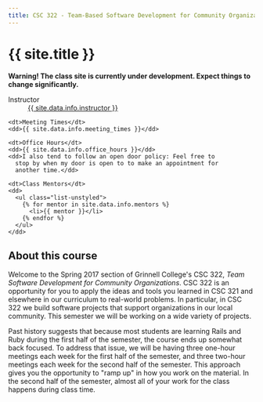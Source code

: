 ```yaml
---
title: CSC 322 - Team-Based Software Development for Community Organizations
---
```

# {{ site.title }}

**Warning!  The class site is currently under development.  Expect things
to change significantly.**

  <dl class="dl-horizontal">
    <dt>Instructor</dt>
    <dd>
      <a href="{{ site.data.info.instructor_homepage }}">{{ site.data.info.instructor }}</a>
    </dd>
  
    <dt>Meeting Times</dt>
    <dd>{{ site.data.info.meeting_times }}</dd>
  
    <dt>Office Hours</dt>
    <dd>{{ site.data.info.office_hours }}</dd>
    <dd>I also tend to follow an open door policy: Feel free to
      stop by when my door is open to to make an appointment for
      another time.</dd>

    <dt>Class Mentors</dt>
    <dd>
      <ul class="list-unstyled">
        {% for mentor in site.data.info.mentors %}
          <li>{{ mentor }}</li>
        {% endfor %}
      </ul>
    </dd>
  </dl>

## About this course

Welcome to the Spring 2017 section of Grinnell College's CSC 322, *Team Software
Development for Community Organizations*.  CSC 322 is an opportunity for
you to apply the ideas and tools you learned in CSC 321 and elsewhere in
our curriculum to real-world problems.  In particular, in CSC 322 we build
software projects that support organizations in our local community.  This
semester we will be working on a wide variety of projects.

Past history suggests that because most students are learning Rails and
Ruby during the first half of the semester, the course ends up somewhat
back focused.  To address that issue, we will be having three one-hour
meetings each week for the first half of the semester, and three two-hour
meetings each week for the second half of the semester.  This approach
gives you the opportunity to "ramp up" in how you work on the material.
In the second half of the semester, almost all of your work for the class
happens during class time.

